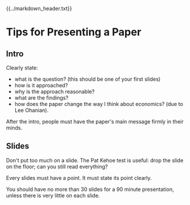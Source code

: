 {{../markdown_header.txt}}

# Tips for Presenting a Paper

## Intro

Clearly state: 

* what is the question? (this should be one of your first slides) 
* how is it approached? 
* why is the approach reasonable? 
* what are the findings? 
* how does the paper change the way I think about economics? (due to Lee Ohanian).

After the intro, people must have the paper's main message firmly in their minds.

## Slides

Don't put too much on a slide. The Pat Kehoe test is useful: drop the slide on the floor; can you still read everything?

Every slides must have a point. It must state its point clearly.

You should have no more than 30 slides for a 90 minute presentation, unless there is very little on each slide.